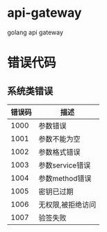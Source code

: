 # api-gateway
golang api gateway


# 错误代码

## 系统类错误

| 错误码  | 描述          |
|------|-------------|
| 1000 | 参数错误        |
| 1001 | 参数不能为空      |
| 1002 | 参数格式错误      |
| 1003 | 参数service错误 |
| 1004 | 参数method错误  |
| 1005 | 密钥已过期       |
| 1006 | 无权限,被拒绝访问   |
| 1007 | 验签失败        |




